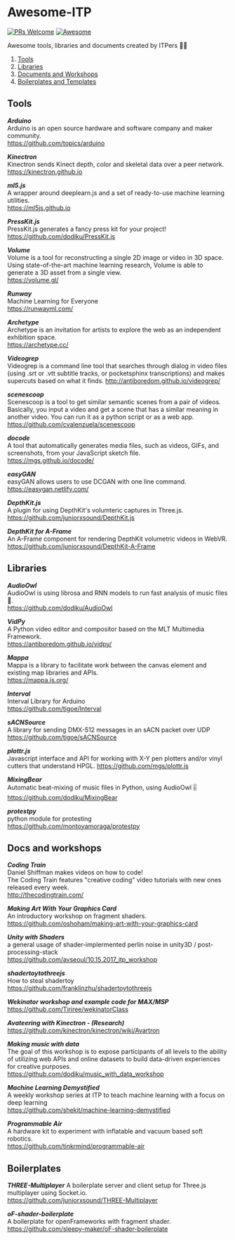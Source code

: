 # Awesome-ITP
[![PRs Welcome](https://img.shields.io/badge/PRs-welcome-brightgreen.svg?style=flat-square)](http://makeapullrequest.com)
[![Awesome](https://awesome.re/badge.svg)](https://awesome.re)

Awesome tools, libraries and documents created by ITPers ✊🏻
1. [Tools](#tools)
1. [Libraries](#libraries)
1. [Documents and Workshops](#docs-and-workshops)
1. [Boilerplates and Templates](#boilerplates)

## Tools
*__Arduino__*  
Arduino is an open source hardware and software company and maker community.  
https://github.com/topics/arduino  

*__Kinectron__*  
Kinectron sends Kinect depth, color and skeletal data over a peer network.  
https://kinectron.github.io

*__ml5.js__*      
A wrapper around deeplearn.js and a set of ready-to-use machine learning utilities.  
https://ml5js.github.io  

*__PressKit.js__*    
PressKit.js generates a fancy press kit for your project!  
https://github.com/dodiku/PressKit.js   

*__Volume__*    
Volume is a tool for reconstructing a single 2D image or video in 3D space. Using state-of-the-art machine learning research, Volume is able to generate a 3D asset from a single view.  
https://volume.gl/  

*__Runway__*     
Machine Learning for Everyone  
https://runwayml.com/   

*__Archetype__*    
Archetype is an invitation for artists to explore the web as an independent exhibition space.  
https://archetype.cc/  

*__Videogrep__*    
Videogrep is a command line tool that searches through dialog in video files (using .srt or .vtt subtitle tracks, or pocketsphinx transcriptions) and makes supercuts based on what it finds.
http://antiboredom.github.io/videogrep/  

*__scenescoop__*    
Scenescoop is a tool to get similar semantic scenes from a pair of videos. Basically, you input a video and get a scene that has a similar meaning in another video. You can run it as a python script or as a web app.  
https://github.com/cvalenzuela/scenescoop  

*__docode__*    
A tool that automatically generates media files, such as videos, GIFs, and screenshots, from your JavaScript sketch file.  
https://mgs.github.io/docode/  

*__easyGAN__*    
easyGAN allows users to use DCGAN with one line command.  
https://easygan.netlify.com/  

*__DepthKit.js__*  
A plugin for using DepthKit's volumteric captures in Three.js.  
https://github.com/juniorxsound/DepthKit.js

*__DepthKit for A-Frame__*  
An A-Frame component for rendering DepthKit volumetric videos in WebVR.  
https://github.com/juniorxsound/DepthKit-A-Frame

## Libraries
*__AudioOwl__*    
AudioOwl is using librosa and RNN models to run fast analysis of music files 🎸.  
https://github.com/dodiku/AudioOwl  

*__VidPy__*    
A Python video editor and compositor based on the MLT Multimedia Framework.  
https://antiboredom.github.io/vidpy/  

*__Mappa__*    
Mappa is a library to facilitate work between the canvas element and existing map libraries and APIs.  
https://mappa.js.org/  

*__Interval__*    
Interval Library for Arduino  
https://github.com/tigoe/Interval  

*__sACNSource__*    
A library for sending DMX-512 messages in an sACN packet over UDP  
https://github.com/tigoe/sACNSource

*__plottr.js__*    
Javascript interface and API for working with X-Y pen plotters and/or vinyl cutters that understand HPGL.
https://github.com/mgs/plottr.js  

*__MixingBear__*  
Automatic beat-mixing of music files in Python, using AudioOwl 🎚  
https://github.com/dodiku/MixingBear  

*__protestpy__*      
python module for protesting  
https://github.com/montoyamoraga/protestpy 

## Docs and workshops

*__Coding Train__*    
Daniel Shiffman makes videos on how to code!  
The Coding Train features "creative coding" video tutorials with new ones released every week.  
http://thecodingtrain.com/ 

*__Making Art With Your Graphics Card__*    
An introductory workshop on fragment shaders.  
https://github.com/oshoham/making-art-with-your-graphics-card
  
*__Unity with Shaders__*      
a general usage of shader-implermented perlin noise in unity3D / post-processing-stack  
https://github.com/avseoul/10.15.2017_itp_workshop  

*__shadertoytothreejs__*     
How to steal shadertoy  
https://github.com/franklinzhu/shadertoytothreejs

 
*__Wekinator workshop and example code for MAX/MSP__*  
https://github.com/Tiriree/wekinatorClass   

*__Avateering with Kinectron - (Research)__*  
https://github.com/kinectron/kinectron/wiki/Avartron  

*__Making music with data__*    
The goal of this workshop is to expose participants of all levels to the ability of utilizing web APIs and online datasets to build data-driven experiences for creative purposes.  
https://github.com/dodiku/music_with_data_workshop

*__Machine Learning Demystified__*  
A weekly workshop series at ITP to teach machine learning with a focus on deep learning  
https://github.com/shekit/machine-learning-demystified

*__Programmable Air__*  
A hardware kit to experiment with inflatable and vacuum based soft robotics.  
https://github.com/tinkrmind/programmable-air  

## Boilerplates
*__THREE-Multiplayer__* 
A boilerplate server and client setup for Three.js multiplayer using Socket.io.  
https://github.com/juniorxsound/THREE-Multiplayer

*__oF-shader-boilerplate__*  
A boilerplate for openFrameworks with fragment shader.  
https://github.com/sleepy-maker/oF-shader-boilerplate  
